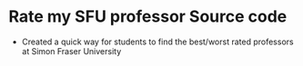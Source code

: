 # Rate my SFU professor Source code
- Created a quick way for students to find the best/worst rated professors at Simon Fraser University

